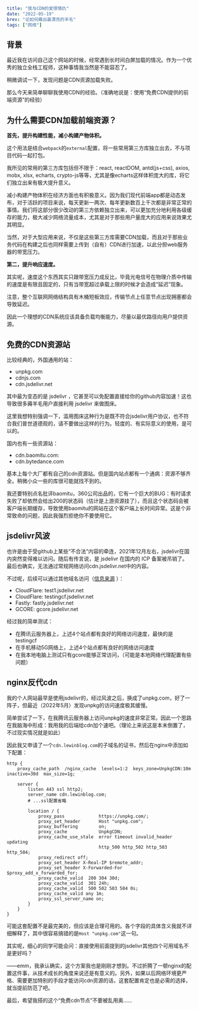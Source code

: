 ```yaml lw-blog-meta
title: "我与CDN的爱恨情仇"
date: "2022-05-19"
brev: "论如何薅出最漂亮的羊毛"
tags: ["网络"]
```

## 背景

最近我在访问自己这个网站的时候，经常遇到长时间白屏加载的情况。作为一个优秀的独立全栈工程师，这种事情我当然是不能容忍了。

稍微调试一下，发现问题是CDN资源加载失败。

那么今天来简单聊聊我使用CDN的经验。（准确地说是：使用“免费CDN提供的前端资源”的经验）

## 为什么需要CDN加载前端资源？

**首先，提升构建性能，减小构建产物体积。**

这个用法是结合`webpack`的`external`配置，将一些常用第三方库独立出去，不与项目代码一起打包。

我所见的常用的第三方库包括但不限于：react, reactDOM, antd(js+css), axios, mobx, xlsx, echarts, crypto-js等等，尤其是像echarts这样体积庞大的库，将它们独立出来有极大提升意义。

减小构建产物体积在经济方面也有积极意义。因为我们现代前端app都是动态发布，对于活跃的项目来说，每天更新一两次、每年更新数百上千次都是非常正常的事情。我们将这部分很少改动的第三方依赖独立出来，可以更加充分地利用各级缓存的能力，极大减少网络流量成本，尤其是对于那些用户量庞大的应用来说效果尤其明显。

当然，对于大型应用来说，不仅是这些第三方库需要CDN加载，而且对于那些业务代码在构建之后也同样需要上传到（自有）CDN进行加速，以此分担web服务器的带宽压力。

**第二，提升响应速度。**

其实呢，速度这个东西其实只跟带宽压力成反比，毕竟光电信号在物理介质中传输的速度是有限且固定的，只有当带宽超过承载上限的时候才会造成“延迟”现象。

注意，整个互联网网络结构具有木桶短板效应，传输节点上任意节点出现拥塞都会导致延迟。

因此一个理想的CDN系统应该具备负载均衡能力，尽量以最优路径向用户提供资源。

## 免费的CDN资源站

比较经典的，外国通用的站：

- unpkg.com
- cdnjs.com
- cdn.jsdelivr.net

其中最为变态的是 jsdelivr ，它甚至可以免配置直接给你的github内容加速！这也导致很多薅羊毛用户直接利用 jsdelivr 来做图床。

这里我想特别强调一下，滥用图床这种行为是既不符合jsdelivr用户协议，也不符合我们普世道德观的，请不要做出这样的行为。轻度的、有实际意义的使用，是可以的。

国内也有一些资源站：

- cdn.baomitu.com:
- cdn.bytedance.com

基本上每个大厂都有自己的cdn资源站。但是国内站点都有一个通病：资源不够齐全。稍微小众一些的库很可能就找不到的。

我还要特别点名批评baomitu，360公司出品的，它有一个巨大的BUG：有时请求失败了却依然会给出200的状态码（估计是上游资源挂了），而且这个状态码会被客户端长期缓存，导致使用baomitu的网站在这个客户端上长时间异常。这是个非常致命的问题，因此我强烈拒绝你不要使用它。

## jsdelivr风波

也许是由于受github上某些“不合法”内容的牵连，2021年12月左右，jsdelivr在国内突然变得难以访问。随后有传言说，是 jsdelivr 在国内的 ICP 备案被吊销了。最后也确实，无法通过常规网络访问cdn.jsdelivr.net中的内容。

不过呢，后续可以通过其他域名访问（[信息来源](https://www.hostloc.me/thread-1009452-2-1.html) ）：

- CloudFlare: test1.jsdelivr.net
- CloudFlare: testingcf.jsdelivr.net
- Fastly: fastly.jsdelivr.net
- GCORE: gcore.jsdelivr.net

经过我的简单测试：
- 在腾讯云服务器上，上述4个站点都有良好的网络访问速度，最快的是testingcf
- 在手机移动5G网络上，上述4个站点都有良好的网络访问速度
- 在我本地电脑上测试只有gcore能够正常访问，（可能是本地网络代理配置有些问题）

## nginx反代cdn

我的个人网站最早是使用jsdelivr的，经过风波之后，换成了unpkg.com，好了一阵子，但最近（2022年5月）发现unpkg的访问速度极其缓慢。

简单尝试了一下，在我腾讯云服务器上访问unpkg的速度非常正常。因此一个思路在我脑海中形成：我用我的后端给cdn加个速吧。（理论上来说这是本末倒置了，不过现实情况就是如此）

因此我又申请了一个`cdn.lewinblog.com`的子域名的证书，然后在nginx中添加如下配置：

```nginx
http {
    proxy_cache_path  /nginx_cache  levels=1:2  keys_zone=UnpkgCDN:10m  inactive=30d  max_size=1g;

    server {
        listen 443 ssl http2;
        server_name cdn.lewinblog.com;
        # ...ssl配置省略

        location / {
            proxy_pass             https://unpkg.com/;
            proxy_set_header       Host "unpkg.com";
            proxy_buffering        on;
            proxy_cache            UnpkgCDN;
            proxy_cache_use_stale  error timeout invalid_header updating
                                   http_500 http_502 http_503 http_504;
            proxy_redirect off;
            proxy_set_header X-Real-IP $remote_addr;
            proxy_set_header X-Forwarded-For $proxy_add_x_forwarded_for;
            proxy_cache_valid  200 304 30d;
            proxy_cache_valid  301 24h;
            proxy_cache_valid  500 502 503 504 0s;
            proxy_cache_valid any 1m;
            proxy_ssl_server_name on;
        }
    }
}
```

可能这套配置不是最完美的，但应该是合理可用的。各个字段的具体含义我就不详细解释了，其中很容易搞错的是`Host "unpkg.com"`这一句。

其实呢，细心的同学可能会问：直接使用前面提到的jsdelivr其他四个可用域名不是更好吗？

——emm，我承认确实，这个方案我也是刚刚才想到。不过折腾了一顿nginx的配置这件事，从技术成长的角度来说还是有意义的。另外，如果以后网络环境更严格、需要更加特别的手段才能访问cdn资源的话，这套配置肯定也是必需的选择，就当提前防范了吧。

最后，希望我搭的这个“免费cdn节点”不要被乱用奥……
